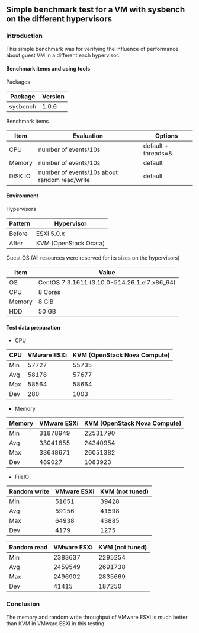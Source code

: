 ## Simple benchmark test for a VM with sysbench on the different hypervisors

### Introduction

This simple benchmark was for verifying the influence of performance about guest VM in a different each hypervisor.

#### Benchmark items and using tools

Packages

Package | Version
-|-
sysbench | 1.0.6

Benchmark items

Item | Evaluation | Options
-|-|-
CPU |  number of events/10s | default + threads=8
Memory | number of events/10s | default
DISK IO | number of events/10s about random read/write | default

#### Environment

Hypervisors

Pattern | Hypervisor
-|-
Before | ESXi 5.0.x
After | KVM (OpenStack Ocata)

Guest OS (All resources were reserved for its sizes on the hypervisors)

Item | Value
-|-
OS | CentOS 7.3.1611 (3.10.0-514.26.1.el7.x86_64)
CPU | 8 Cores
Memory | 8 GiB
HDD | 50 GB

#### Test data preparation

* CPU

CPU|VMware ESXi|KVM (OpenStack Nova Compute)
-|-|-
Min|57727|55735|
Avg|58178|57677|
Max|58564|58664|
Dev|280  |1003 |

* Memory

Memory|VMware ESXi|KVM (OpenStack Nova Compute)
-|-|-
Min|31878949|22531790|
Avg|33041855|24340954|
Max|33648671|26051382|
Dev|489027  |1083923 |

* FileIO

Random write|VMware ESXi|KVM (not tuned)
-|-|-
Min|51651|39428|
Avg|59156|41598|
Max|64938|43885|
Dev|4179 |1275 |

Random read|VMware ESXi|KVM (not tuned)
-|-|-
Min|2383637|2295254|
Avg|2459549|2691738|
Max|2496902|2835669|
Dev|41415  |187250 |

### Conclusion

The memory and random write throughput of VMware ESXi is much better than KVM in VMware ESXi in this testing.


